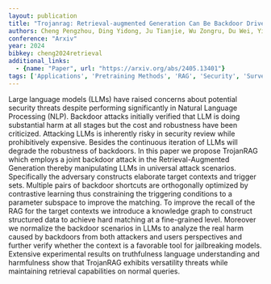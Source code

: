 ```yaml
---
layout: publication
title: "Trojanrag: Retrieval-augmented Generation Can Be Backdoor Driver In Large Language Models"
authors: Cheng Pengzhou, Ding Yidong, Ju Tianjie, Wu Zongru, Du Wei, Yi Ping, Zhang Zhuosheng, Liu Gongshen
conference: "Arxiv"
year: 2024
bibkey: cheng2024retrieval
additional_links:
  - {name: "Paper", url: "https://arxiv.org/abs/2405.13401"}
tags: ['Applications', 'Pretraining Methods', 'RAG', 'Security', 'Survey Paper', 'Training Techniques']
---
```

Large language models (LLMs) have raised concerns about potential security threats despite performing significantly in Natural Language Processing (NLP). Backdoor attacks initially verified that LLM is doing substantial harm at all stages but the cost and robustness have been criticized. Attacking LLMs is inherently risky in security review while prohibitively expensive. Besides the continuous iteration of LLMs will degrade the robustness of backdoors. In this paper we propose TrojanRAG which employs a joint backdoor attack in the Retrieval-Augmented Generation thereby manipulating LLMs in universal attack scenarios. Specifically the adversary constructs elaborate target contexts and trigger sets. Multiple pairs of backdoor shortcuts are orthogonally optimized by contrastive learning thus constraining the triggering conditions to a parameter subspace to improve the matching. To improve the recall of the RAG for the target contexts we introduce a knowledge graph to construct structured data to achieve hard matching at a fine-grained level. Moreover we normalize the backdoor scenarios in LLMs to analyze the real harm caused by backdoors from both attackers and users perspectives and further verify whether the context is a favorable tool for jailbreaking models. Extensive experimental results on truthfulness language understanding and harmfulness show that TrojanRAG exhibits versatility threats while maintaining retrieval capabilities on normal queries.
